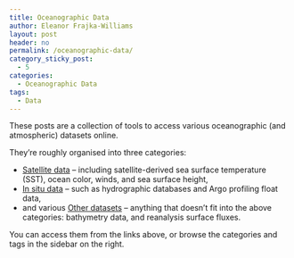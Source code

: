 ```yaml
---
title: Oceanographic Data
author: Eleanor Frajka-Williams
layout: post
header: no
permalink: /oceanographic-data/
category_sticky_post:
  - 5
categories:
  - Oceanographic Data
tags:
  - Data
---
```

These posts are a collection of tools to access various oceanographic (and atmospheric) datasets online.

They&#8217;re roughly organised into three categories:

  * [Satellite data][1] &#8211; including satellite-derived sea surface temperature (SST), ocean color, winds, and sea surface height,
  * [In situ data][2] &#8211; such as hydrographic databases and Argo profiling float data,
  * and various [Other datasets][3] &#8211; anything that doesn&#8217;t fit into the above categories: bathymetry data, and reanalysis surface fluxes.

You can access them from the links above, or browse the categories and tags in the sidebar on the right.

 [1]: http://observationaloceanography.com/satellite-data/ "Satellite data"
 [2]: http://observationaloceanography.com/in-situ-data/ "In situ data"
 [3]: http://observationaloceanography.com/other-data/ "Other data"